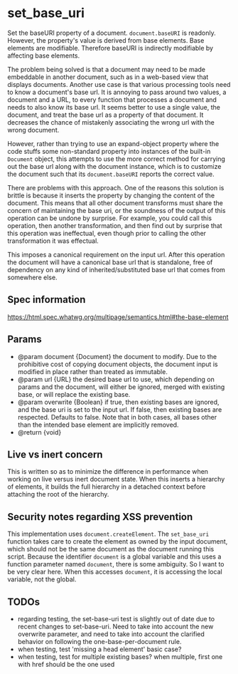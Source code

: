 # set_base_uri
Set the baseURI property of a document. `document.baseURI` is readonly. However, the property's value is derived from base elements. Base elements are modifiable. Therefore baseURI is indirectly modifiable by affecting base elements.

The problem being solved is that a document may need to be made embeddable in another document, such as in a web-based view that displays documents. Another use case is that various processing tools need to know a document's base url. It is annoying to pass around two values, a document and a URL, to every function that processes a document and needs to also know its base url. It seems better to use a single value, the document, and treat the base url as a property of that document. It decreases the chance of mistakenly associating the wrong url with the wrong document.

However, rather than trying to use an expand-object property where the code stuffs some non-standard property into instances of the built-in `Document` object, this attempts to use the more correct method for carrying out the base url along with the document instance, which is to customize the document such that its `document.baseURI` reports the correct value.

There are problems with this approach. One of the reasons this solution is brittle is because it inserts the property by changing the content of the document. This means that all other document transforms must share the concern of maintaining the base uri, or the soundness of the output of this operation can be undone by surprise. For example, you could call this operation, then another transformation, and then find out by surprise that this operation was ineffectual, even though prior to calling the other transformation it was effectual.

This imposes a canonical requirement on the input url. After this operation the document will have a canonical base url that is standalone, free of dependency on any kind of inherited/substituted base url that comes from somewhere else.

## Spec information
https://html.spec.whatwg.org/multipage/semantics.html#the-base-element

## Params
* @param document {Document} the document to modify. Due to the prohibitive cost of copying document objects, the document input is modified in place rather than treated as immutable.
* @param url {URL} the desired base url to use, which depending on params and the document, will either be ignored, merged with existing base, or will replace the existing base.
* @param overwrite {Boolean} if true, then existing bases are ignored, and the base uri is set to the input url. If false, then existing bases are respected. Defaults to false. Note that in both cases, all bases other than the intended base element are implicitly removed.
* @return {void}

## Live vs inert concern
This is written so as to minimize the difference in performance when working on live versus inert document state. When this inserts a hierarchy of elements, it builds the
full hierarchy in a detached context before attaching the root of the hierarchy.

## Security notes regarding XSS prevention
This implementation uses `document.createElement`. The `set_base_uri` function takes care to create the element as owned by the input document, which should not be the same document as the document running this script. Because the identifier `document` is a global variable and this uses a function parameter named `document`, there is some ambiguity. So I want to be very clear here. When this accesses `document`, it is accessing the local variable, not the global.

## TODOs
* regarding testing, the set-base-uri test is slightly out of date due to recent changes to set-base-uri. Need to take into account the new overwrite parameter, and need to take into account the clarified behavior on following the one-base-per-document rule.
* when testing, test 'missing a head element' basic case?
* when testing, test for multiple existing bases? when multiple, first one with href should be the one used
